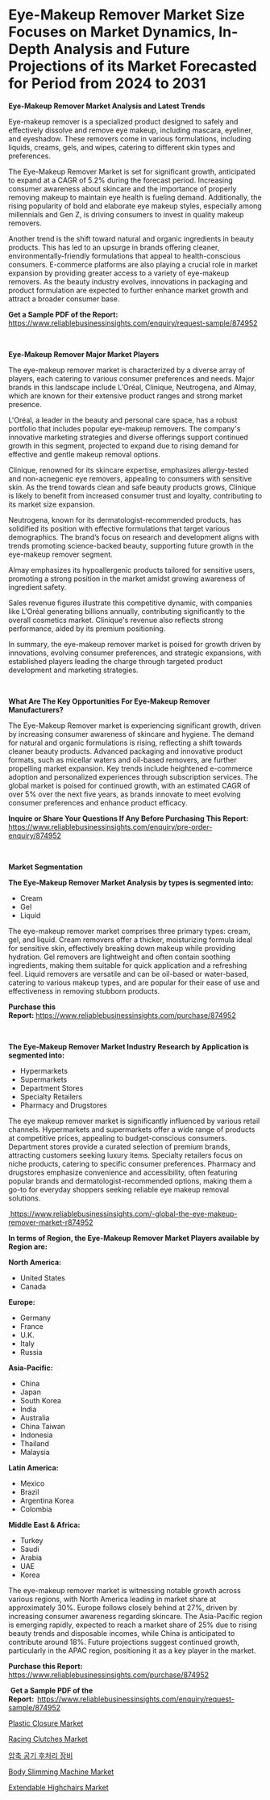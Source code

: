 <p><h1>Eye-Makeup Remover Market Size Focuses on Market Dynamics, In-Depth Analysis and Future Projections of its Market Forecasted for Period from 2024 to 2031</h1></p><p><strong>Eye-Makeup Remover Market Analysis and Latest Trends</strong></p>
<p><p>Eye-makeup remover is a specialized product designed to safely and effectively dissolve and remove eye makeup, including mascara, eyeliner, and eyeshadow. These removers come in various formulations, including liquids, creams, gels, and wipes, catering to different skin types and preferences. </p><p>The Eye-Makeup Remover Market is set for significant growth, anticipated to expand at a CAGR of 5.2% during the forecast period. Increasing consumer awareness about skincare and the importance of properly removing makeup to maintain eye health is fueling demand. Additionally, the rising popularity of bold and elaborate eye makeup styles, especially among millennials and Gen Z, is driving consumers to invest in quality makeup removers. </p><p>Another trend is the shift toward natural and organic ingredients in beauty products. This has led to an upsurge in brands offering cleaner, environmentally-friendly formulations that appeal to health-conscious consumers. E-commerce platforms are also playing a crucial role in market expansion by providing greater access to a variety of eye-makeup removers. As the beauty industry evolves, innovations in packaging and product formulation are expected to further enhance market growth and attract a broader consumer base.</p></p>
<p><strong>Get a Sample PDF of the Report:&nbsp;</strong> <a href="https://www.reliablebusinessinsights.com/enquiry/request-sample/874952">https://www.reliablebusinessinsights.com/enquiry/request-sample/874952</a></p>
<p>&nbsp;</p>
<p><strong>Eye-Makeup Remover Major Market Players</strong></p>
<p><p>The eye-makeup remover market is characterized by a diverse array of players, each catering to various consumer preferences and needs. Major brands in this landscape include L'Oréal, Clinique, Neutrogena, and Almay, which are known for their extensive product ranges and strong market presence. </p><p>L'Oréal, a leader in the beauty and personal care space, has a robust portfolio that includes popular eye-makeup removers. The company's innovative marketing strategies and diverse offerings support continued growth in this segment, projected to expand due to rising demand for effective and gentle makeup removal options.</p><p>Clinique, renowned for its skincare expertise, emphasizes allergy-tested and non-acnegenic eye removers, appealing to consumers with sensitive skin. As the trend towards clean and safe beauty products grows, Clinique is likely to benefit from increased consumer trust and loyalty, contributing to its market size expansion.</p><p>Neutrogena, known for its dermatologist-recommended products, has solidified its position with effective formulations that target various demographics. The brand’s focus on research and development aligns with trends promoting science-backed beauty, supporting future growth in the eye-makeup remover segment.</p><p>Almay emphasizes its hypoallergenic products tailored for sensitive users, promoting a strong position in the market amidst growing awareness of ingredient safety. </p><p>Sales revenue figures illustrate this competitive dynamic, with companies like L'Oréal generating billions annually, contributing significantly to the overall cosmetics market. Clinique's revenue also reflects strong performance, aided by its premium positioning.</p><p>In summary, the eye-makeup remover market is poised for growth driven by innovations, evolving consumer preferences, and strategic expansions, with established players leading the charge through targeted product development and marketing strategies.</p></p>
<p>&nbsp;</p>
<p><strong>What Are The Key Opportunities For Eye-Makeup Remover Manufacturers?</strong></p>
<p><p>The Eye-Makeup Remover market is experiencing significant growth, driven by increasing consumer awareness of skincare and hygiene. The demand for natural and organic formulations is rising, reflecting a shift towards cleaner beauty products. Advanced packaging and innovative product formats, such as micellar waters and oil-based removers, are further propelling market expansion. Key trends include heightened e-commerce adoption and personalized experiences through subscription services. The global market is poised for continued growth, with an estimated CAGR of over 5% over the next five years, as brands innovate to meet evolving consumer preferences and enhance product efficacy.</p></p>
<p><strong>Inquire or Share Your Questions If Any Before Purchasing This Report:</strong> <a href="https://www.reliablebusinessinsights.com/enquiry/pre-order-enquiry/874952">https://www.reliablebusinessinsights.com/enquiry/pre-order-enquiry/874952</a></p>
<p>&nbsp;</p>
<p><strong>Market Segmentation</strong></p>
<p><strong>The Eye-Makeup Remover Market Analysis by types is segmented into:</strong></p>
<p><ul><li>Cream</li><li>Gel</li><li>Liquid</li></ul></p>
<p><p>The eye-makeup remover market comprises three primary types: cream, gel, and liquid. Cream removers offer a thicker, moisturizing formula ideal for sensitive skin, effectively breaking down makeup while providing hydration. Gel removers are lightweight and often contain soothing ingredients, making them suitable for quick application and a refreshing feel. Liquid removers are versatile and can be oil-based or water-based, catering to various makeup types, and are popular for their ease of use and effectiveness in removing stubborn products.</p></p>
<p><strong>Purchase this Report:&nbsp;</strong><a href="https://www.reliablebusinessinsights.com/purchase/874952">https://www.reliablebusinessinsights.com/purchase/874952</a></p>
<p>&nbsp;</p>
<p><strong>The Eye-Makeup Remover Market Industry Research by Application is segmented into:</strong></p>
<p><ul><li>Hypermarkets</li><li>Supermarkets</li><li>Department Stores</li><li>Specialty Retailers</li><li>Pharmacy and Drugstores</li></ul></p>
<p><p>The eye makeup remover market is significantly influenced by various retail channels. Hypermarkets and supermarkets offer a wide range of products at competitive prices, appealing to budget-conscious consumers. Department stores provide a curated selection of premium brands, attracting customers seeking luxury items. Specialty retailers focus on niche products, catering to specific consumer preferences. Pharmacy and drugstores emphasize convenience and accessibility, often featuring popular brands and dermatologist-recommended options, making them a go-to for everyday shoppers seeking reliable eye makeup removal solutions.</p></p>
<p><a href="https://www.reliablebusinessinsights.com/-global-the-eye-makeup-remover-market-r874952">&nbsp;https://www.reliablebusinessinsights.com/-global-the-eye-makeup-remover-market-r874952</a></p>
<p><strong>In terms of Region, the Eye-Makeup Remover Market Players available by Region are:</strong></p>
<p>
    <p> <strong> North America: </strong>
        <ul>
            <li>United States</li>
            <li>Canada</li>
        </ul>
        </p> 
    <p> <strong> Europe: </strong>
        <ul>
            <li>Germany</li>
            <li>France</li>
            <li>U.K.</li>
            <li>Italy</li>
            <li>Russia</li>
        </ul>
        </p> 
    <p> <strong> Asia-Pacific: </strong>
        <ul>
            <li>China</li>
            <li>Japan</li>
            <li>South Korea</li>
            <li>India</li>
            <li>Australia</li>
            <li>China Taiwan</li>
            <li>Indonesia</li>
            <li>Thailand</li>
            <li>Malaysia</li>
        </ul>
        </p> 
    <p> <strong> Latin America: </strong>
        <ul>
            <li>Mexico</li>
            <li>Brazil</li>
            <li>Argentina Korea</li>
            <li>Colombia</li>
        </ul>
        </p> 
    <p> <strong> Middle East & Africa: </strong>
        <ul>
            <li>Turkey</li>
            <li>Saudi</li>
            <li>Arabia</li>
            <li>UAE</li>
            <li>Korea</li>
        </ul>
    </p>
    </p>
<p><p>The eye-makeup remover market is witnessing notable growth across various regions, with North America leading in market share at approximately 30%. Europe follows closely behind at 27%, driven by increasing consumer awareness regarding skincare. The Asia-Pacific region is emerging rapidly, expected to reach a market share of 25% due to rising beauty trends and disposable incomes, while China is anticipated to contribute around 18%. Future projections suggest continued growth, particularly in the APAC region, positioning it as a key player in the market.</p></p>
<p><strong>Purchase this Report: </strong><a href="https://www.reliablebusinessinsights.com/purchase/874952">https://www.reliablebusinessinsights.com/purchase/874952</a></p>
<p>&nbsp;<strong>Get a Sample PDF of the Report:&nbsp;&nbsp;</strong><a href="https://www.reliablebusinessinsights.com/enquiry/request-sample/874952">https://www.reliablebusinessinsights.com/enquiry/request-sample/874952</a></p>
<p><strong></strong></p>
<p><p><a href="https://issuu.com/reportprime-2/docs/plastic-closure-market-size-2030.pp_ab4850159121a3">Plastic Closure Market</a></p><p><a href="https://www.linkedin.com/pulse/what-innovations-shaping-racing-clutches-market-application-llj4e?trackingId=0HfMteFCTZq8D0YlWqshrQ%3D%3D">Racing Clutches Market</a></p><p><a href="https://medium.com/@walid_yasin/%EC%84%B8%EA%B3%84-%EC%95%95%EC%B6%95-%EA%B3%B5%EA%B8%B0-%ED%9B%84%EC%B2%98%EB%A6%AC-%EC%9E%A5%EB%B9%84-%EC%8B%9C%EC%9E%A5-%EB%8F%99%ED%96%A5-%EB%B0%8F-%ED%98%81%EC%8B%A0-%EB%AF%B8%EB%9E%98-%EC%A7%80%ED%96%A5%EC%A0%81-%EB%B6%84%EC%84%9D-2024-2031-a7f3a478fdc2">압축 공기 후처리 장비</a></p><p><a href="https://medium.com/@graceturner587/this-report-aims-to-deliver-an-in-depth-analysis-of-the-global-body-slimming-machine-market-a134b0333792">Body Slimming Machine Market</a></p><p><a href="https://github.com/BretDuke76/Market-Research-Report-List-1/blob/main/extendable-highchairs-market.md">Extendable Highchairs Market</a></p></p>